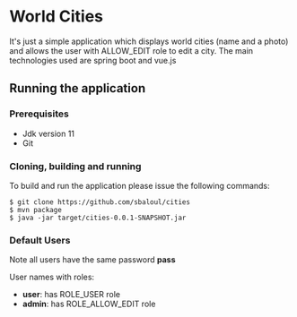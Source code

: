 
# World Cities

It's just a simple application which displays world cities (name and a photo) and allows the user with ALLOW_EDIT role to edit a city. The main technologies used are spring boot and vue.js

## Running the application

### Prerequisites
 - Jdk version 11
 - Git

### Cloning, building and running

To build and run the application please issue the following commands:

~~~
$ git clone https://github.com/sbaloul/cities
$ mvn package
$ java -jar target/cities-0.0.1-SNAPSHOT.jar
~~~

### Default Users

Note all users have the same password **pass**

User names with roles:
- **user**: has ROLE_USER role
- **admin**: has ROLE_ALLOW_EDIT role

